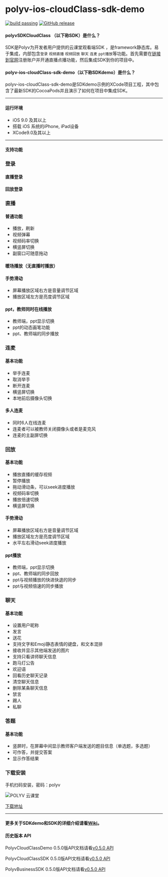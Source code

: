 # polyv-ios-cloudClass-sdk-demo

[![build passing](https://img.shields.io/badge/build-passing-brightgreen.svg)](#)
[![GitHub release](https://img.shields.io/badge/release-v0.10.0-blue.svg)](https://github.com/polyv/polyv-ios-cloudClass-sdk-demo)

#### polyvSDKCloudClass （以下称SDK）是什么？

SDK是Polyv为开发者用户提供的云课堂观看端SDK ，是framework静态库。易于集成，内部包含`登录` `视频直播`  `视频回放`   `聊天`  `连麦` `ppt播放`等功能。首先需要在[链接到官网](www.polyv.net)注册账户并开通直播点播功能，然后集成SDK到你的项目中。
#### polyv-ios-cloudClass-sdk-demo（以下称**SDKdemo**）是什么？
polyv-ios-cloudClass-sdk-demo是SDKdemo示例的XCode项目工程，其中包含了最新SDK的CocoaPods并且演示了如何在项目中集成SDK。
***
#### 运行环境
* iOS 9.0 及其以上
* 搭载 iOS 系统的iPhone, iPad设备
* XCode9.0及其以上
***
#### 支持功能

### 登录

#### 直播登录

#### 回放登录

### 直播
#### 普通功能
- 播放，刷新
- 视频弹幕
- 视频码率切换
- 横竖屏切换
- 副窗口可随意拖动

#### 暖场播放（无直播时播放）

#### 手势滑动
- 屏幕播放区域右方是音量调节区域
- 播放区域左方是亮度调节区域

#### ppt，教师同时在线播放
- 教师端，ppt显示切换
- ppt的动态画笔功能
- ppt、教师端的同步播放

### 连麦
#### 基本功能
- 举手连麦
- 取消举手
- 断开连麦
- 横竖屏切换
- 本地前后摄像头切换

#### 多人连麦
- 同时6人在线连麦
- 连麦者可以被教师关闭摄像头或者是麦克风
- 连麦的主副屏切换

### 回放
#### 基本功能
- 播放直播的缓存视频
- 暂停播放
- 拖动滑动条，可以seek进度播放
- 视频码率切换
- 播放倍速切换
- 横竖屏切换

#### 手势滑动
- 屏幕播放区域右方是音量调节区域
- 播放区域左方是亮度调节区域
- 水平左右滑动seek进度播放

#### ppt播放
- 教师端，ppt显示切换
- ppt、教师端的同步回放
- ppt与视频播放的快进快退的同步
- ppt与视频倍速的同步播放

### 聊天
#### 基本功能
- 设置用户昵称
- 发言
- 送花
- 支持文字和Emoji静态表情的键盘，和文本混排
- 接收并显示其他端发送的图片
- 支持只看讲师聊天信息
- 跑马灯公告
- 欢迎语
- 回看历史聊天记录
- 清空聊天信息
- 删除某条聊天信息
- 禁言
- 踢人
- 私聊

### 答题
#### 基本功能
- 竖屏时，在屏幕中间显示教师客户端发送的题目信息（单选题，多选题）
- 可作答，并提交答案
- 显示作答结果

### 下载安装

手机扫码安装，密码：polyv

![POLYV 云课堂](https://www.pgyer.com/app/qrcode/zrbo)

[下载地址](https://www.pgyer.com/zrbo)

***
#### 更多关于SDKdemo和SDK的详细介绍请看[Wiki](https://github.com/polyv/polyv-ios-cloudClass-sdk-demo/wiki)。



#### 历史版本  API

PolyvCloudClassDemo 0.5.0版API文档请看[v0.5.0 API](http://repo.polyv.net/ios/documents/PolyvCloudClassDemo/0.5.0/index.html)

PolyvCloudClassSDK 0.5.0版API文档请看[v0.5.0 API](http://repo.polyv.net/ios/documents/PolyvCloudClassSDK/0.5.0/index.html)

PolyvBusinessSDK 0.5.0版API文档请看[v0.5.0 API](http://repo.polyv.net/ios/documents/PolyvBusinessSDK/0.5.0/index.html)


